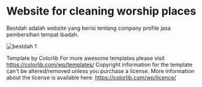 # Website for cleaning worship places

Bestdah adalah website yang berisi tentang company profile jasa pembersihan tempat ibadah.

![bestdah 1](https://user-images.githubusercontent.com/33762836/85168390-82590f00-b294-11ea-97fe-97174f2c267c.jpg)

Template by Colorlib
For more awesome templates please visit https://colorlib.com/wp/templates/
Copyright information for the template can't be altered/removed unless you purchase a license.
More information about the license is available here: https://colorlib.com/wp/licence/
